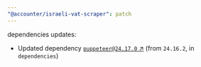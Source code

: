 ```yaml
---
"@accounter/israeli-vat-scraper": patch
---
```

dependencies updates:
  - Updated dependency [`puppeteer@24.17.0` ↗︎](https://www.npmjs.com/package/puppeteer/v/24.17.0) (from `24.16.2`, in `dependencies`)
